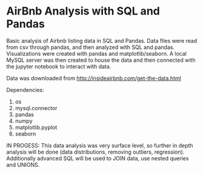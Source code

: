 # AirBnb Analysis with SQL and Pandas

Basic analysis of Airbnb listing data in SQL and Pandas. Data files were read from csv through pandas, and then analyzed with SQL and pandas. Visualizations were created with pandas and matplotlib/seaborn. A local MySQL server was then created to house the data and then connected with the jupyter notebook to interact with data.

Data was downloaded from http://insideairbnb.com/get-the-data.html 

Dependencies:
1. os
2. mysql.connector
3. pandas
4. numpy
5. matplotlib.pyplot
6. seaborn

IN PROGESS:
This data analysis was very surface level, so further in depth analysis will be done (data distributions, removing outliers, regression). Additionally advanced SQL will be used to JOIN data, use nested queries and UNIONS.
